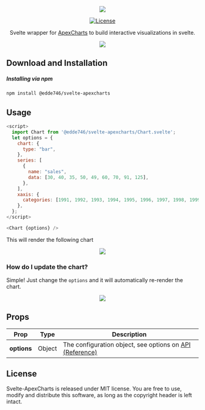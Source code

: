 <p align="center"><img src="https://apexcharts.com/media/apexcharts-logo.png"></p>

<p align="center">
  <a href="https://github.com/apexcharts/react-apexcharts/blob/master/LICENSE"><img src="https://img.shields.io/badge/License-MIT-brightgreen.svg" alt="License"></a>

<p align="center">Svelte wrapper for <a href="https://github.com/apexcharts/apexcharts.js">ApexCharts</a> to build interactive visualizations in svelte.</p>

<p align="center"><a href="https://apexcharts.com/react-chart-demos/"><img src="https://apexcharts.com/media/apexcharts-banner.png"></a></p>

## Download and Installation

##### Installing via npm

```bash
npm install @edde746/svelte-apexcharts
```

## Usage

```js
<script>
  import Chart from '@edde746/svelte-apexcharts/Chart.svelte';
  let options = {
    chart: {
      type: "bar",
    },
    series: [
      {
        name: "sales",
        data: [30, 40, 35, 50, 49, 60, 70, 91, 125],
      },
    ],
    xaxis: {
      categories: [1991, 1992, 1993, 1994, 1995, 1996, 1997, 1998, 1999],
    },
  };
</script>

<Chart {options} />

```

This will render the following chart

<p align="center"><a href="https://apexcharts.com/javascript-chart-demos/column-charts/"><img src="https://apexcharts.com/media/first-bar-chart.svg"></a></p>

### How do I update the chart?

Simple! Just change the `options` and it will automatically re-render the chart.

<p align="center"><a href="#"><img src="https://apexcharts.com/media/react-chart-updation.gif"></a></p>

## Props

| Prop        | Type   | Description                                                                                                 |
| ----------- | ------ | ----------------------------------------------------------------------------------------------------------- |
| **options** | Object | The configuration object, see options on [API (Reference)](https://apexcharts.com/docs/options/chart/type/) |

## License

Svelte-ApexCharts is released under MIT license. You are free to use, modify and distribute this software, as long as the copyright header is left intact.
